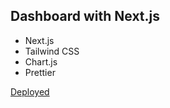 ## Dashboard with Next.js

- Next.js
- Tailwind CSS
- Chart.js
- Prettier

[Deployed](https://dashboard-nextjs-kappa.vercel.app/)
